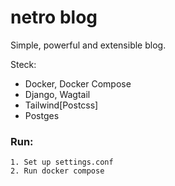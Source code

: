 # netro blog
Simple, powerful and extensible blog.

Steck:
- Docker, Docker Compose
- Django, Wagtail
- Tailwind\[Postcss\]
- Postges 

### Run:
    1. Set up settings.conf
    2. Run docker compose
